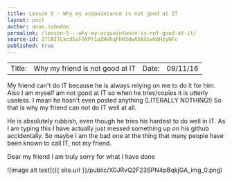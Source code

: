 ```yaml
---
title: Lesson 5 - Why my acquaintance is not good at IT
layout: post
author: anas.zabadne
permalink: /lesson-5---why-my-acquaintance-is-not-good-at-it/
source-id: 1TlNITLkcd5sF9VPY1aIHHhqFhH3dwXXAXiwk6HzyHFc
published: true
---
```

<table>
  <tr>
    <td>Title:  </td>
    <td>Why my friend is not good at IT</td>
    <td> Date:  </td>
    <td>09/11/16</td>
  </tr>
</table>


My friend can't do IT because he is always relying on me to do it for him. Also I am myself am not good at IT so when he tries/copies it is utterly useless. I mean he hasn't even posted anything (LITERALLY NOTHING!) So that is why my friend can not do IT well at all.

He is absolutely rubbish, even though he tries his hardest to do well in IT. As I am typing this I have actually just messed something up on his github accidentally. So maybe I am the bad one at the thing that many people have been known to call IT, not my friend. 

Dear my friend I am truly sorry for what I have done

![image alt text]({{ site.url }}/public/X0JRvQ2F23SPN4pBqkjGA_img_0.png)

